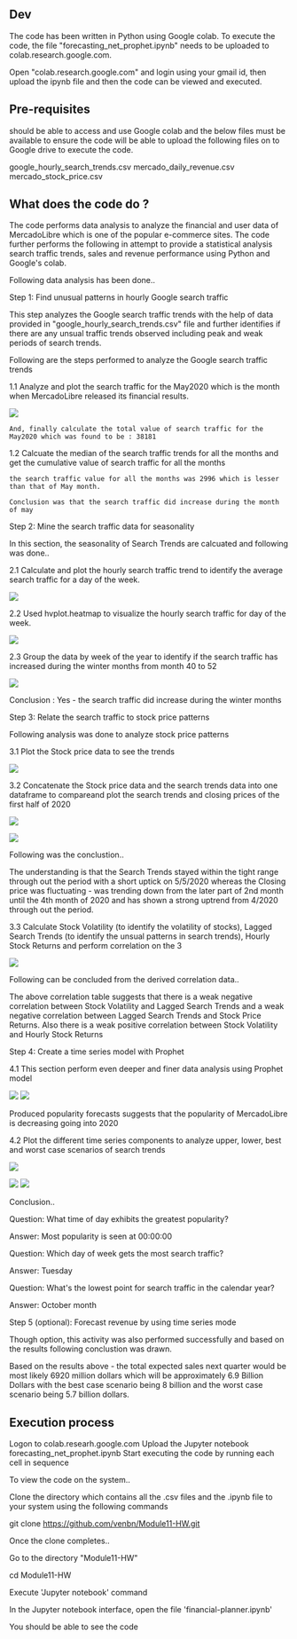 
## Dev

The code has been written in Python using Google colab. To execute the code, the file "forecasting_net_prophet.ipynb" needs to be uploaded to colab.research.google.com.

Open "colab.research.google.com" and login using your gmail id, then upload the ipynb file and then the code can be viewed and executed. 

## Pre-requisites

should be able to access and use Google colab and the below files must be available to ensure the code will be able to upload the following files on to Google drive to execute the code. 

google_hourly_search_trends.csv
mercado_daily_revenue.csv
mercado_stock_price.csv

## What does the code do ?

The code performs data analysis to analyze the financial and user data of MercadoLibre which is one of the popular e-commerce sites. 
The code further performs the following in attempt to provide a statistical analysis search traffic trends, sales and revenue performance using Python and Google's colab.

Following data analysis has been done..

Step 1: Find unusual patterns in hourly Google search traffic

This step analyzes the Google search traffic trends with the help of data provided in "google_hourly_search_trends.csv" file and further identifies if there are any unsual traffic trends observed including peak and weak periods of search trends.

Following are the steps performed to analyze the Google search traffic trends

1.1 Analyze and plot the search traffic for the May2020 which is the month when MercadoLibre released its financial results.

![](May2020_TrafficSearchTrends.png)

    And, finally calculate the total value of search traffic for the May2020 which was found to be : 38181 

1.2 Calcuate the median of the search traffic trends for all the months and get the cumulative value of search traffic for all the months

    the search traffic value for all the months was 2996 which is lesser than that of May month.

    Conclusion was that the search traffic did increase during the month of may

Step 2: Mine the search traffic data for seasonality

In this section, the seasonality of Search Trends are calcuated and following was done..

2.1 Calculate and plot the hourly search traffic trend to identify the average search traffic for a day of the week.

![](TrafficSearchTrends_DayofWeek.png)

2.2 Used hvplot.heatmap to visualize the hourly search traffic for day of the week.

![](SearchTrends_DayofWeek_heatmap.png)

2.3 Group the data by week of the year to identify if the search traffic has increased during the winter months from month 40 to 52

![](SearchTrends_WeekofYear.png)

Conclusion : Yes - the search traffic did increase during the winter months

Step 3: Relate the search traffic to stock price patterns

Following analysis was done to analyze stock price patterns

3.1 Plot the Stock price data to see the trends

![](Plot_StockPriceData.png)

3.2 Concatenate the Stock price data and the search trends data into one dataframe to compareand plot the search trends and closing prices of the first half of 2020

![](Variable_SearchTrends.png)

![](Variable_Close.png)

Following was the conclustion..

The understanding is that the Search Trends stayed within the tight range through out the period with a short uptick on 5/5/2020 whereas the Closing price was fluctuating - was trending down from the later part of 2nd month until the 4th month of 2020 and has shown a strong uptrend from 4/2020 through out the period. 

3.3 Calculate Stock Volatility (to identify the volatility of stocks), Lagged Search Trends (to identify the unsual patterns in search trends), Hourly Stock Returns and perform correlation on the 3

![](Correlation.png)

Following can be concluded from the derived correlation data..

The above correlation table suggests that there is a weak negative correlation between Stock Volatility and Lagged Search Trends and a 
weak negative correlation between Lagged Search Trends and Stock Price Returns. Also there is a weak positive correlation between Stock Volatility and Hourly Stock Returns 

Step 4: Create a time series model with Prophet

4.1  This section perform even deeper and finer data analysis using Prophet model
        
![](PopularityTrend-1.png)
![](PopularityTrend-2.png)

Produced popularity forecasts suggests that the popularity of MercadoLibre is decreasing going into 2020

4.2 Plot the different time series components to analyze upper, lower, best and worst case scenarios of search trends

![](yhat-lower_yhat-upper.png)

![](PlotComponents-1.png)
![](PlotComponents-2.png)

Conclusion..

Question: What time of day exhibits the greatest popularity?

Answer: Most popularity is seen at 00:00:00

Question: Which day of week gets the most search traffic?

Answer: Tuesday

Question: What's the lowest point for search traffic in the calendar year?

Answer: October month

Step 5 (optional): Forecast revenue by using time series mode
 
Though option, this activity was also performed successfully and based on the results following conclustion was drawn.

Based on the results above - the total expected sales next quarter would be most likely 6920 million dollars which will be approximately 6.9 Billion Dollars with the best case scenario being 8 billion and the worst case scenario being 5.7 billion dollars.
    
## Execution process

Logon to colab.researh.google.com
Upload the Jupyter notebook forecasting_net_prophet.ipynb
Start executing the code by running each cell in sequence

To view the code on the system..

Clone the directory which contains all the .csv files and the .ipynb file to your system using the following commands

git clone https://github.com/venbn/Module11-HW.git

Once the clone completes.. 

Go to the directory "Module11-HW"

cd Module11-HW

Execute 'Jupyter notebook' command

In the Jupyter notebook interface, open the file 'financial-planner.ipynb'

You should be able to see the code
